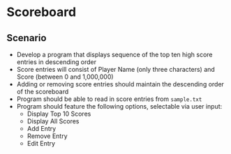 # Scoreboard

## Scenario

- Develop a program that displays sequence of the top ten high score entries in descending order
- Score entries will consist of Player Name (only three characters) and Score (between 0 and 1,000,000)
- Adding or removing score entries should maintain the descending order of the scoreboard
- Program should be able to read in score entries from `sample.txt`
- Program should feature the following options, selectable via user input:
  - Display Top 10 Scores
  - Display All Scores
  - Add Entry
  - Remove Entry
  - Edit Entry
